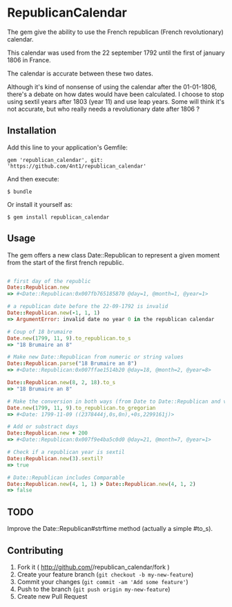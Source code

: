 # RepublicanCalendar

The gem give the ability to use the French republican (French revolutionary) calendar.

This calendar was used from the 22 september 1792 until the first of january 1806 in France.

The calendar is accurate between these two dates.

Although it's kind of nonsense of using the calendar after the 01-01-1806, there's a debate on how dates would have been calculated. I choose to stop using sextil years after 1803 (year 11) and use leap years. Some will think it's not accurate, but who really needs a revolutionary date after 1806 ?


## Installation

Add this line to your application's Gemfile:

    gem 'republican_calendar', git: 'https://github.com/4nt1/republican_calendar'

And then execute:

    $ bundle

Or install it yourself as:

    $ gem install republican_calendar

## Usage

The gem offers a new class Date::Republican to represent a given moment from the start of the first french republic.

```ruby

# first day of the republic
Date::Republican.new
=> #<Date::Republican:0x007fb765185870 @day=1, @month=1, @year=1>

# a republican date before the 22-09-1792 is invalid
Date::Republican.new(-1, 1, 1)
=> ArgumentError: invalid date no year 0 in the republican calendar

# Coup of 18 brumaire
Date.new(1799, 11, 9).to_republican.to_s
=> "18 Brumaire an 8"

# Make new Date::Republican from numeric or string values
Date::Republican.parse("18 Brumaire an 8")
=> #<Date::Republican:0x007ffae1514b20 @day=18, @month=2, @year=8>

Date::Republican.new(8, 2, 18).to_s
=> "18 Brumaire an 8"

# Make the conversion in both ways (from Date to Date::Republican and vice versa)
Date.new(1799, 11, 9).to_republican.to_gregorian
=> #<Date: 1799-11-09 ((2378444j,0s,0n),+0s,2299161j)>

# Add or substract days
Date::Republican.new + 200
=> #<Date::Republican:0x007f9e4ba5c0d0 @day=21, @month=7, @year=1>

# Check if a republican year is sextil
Date::Republican.new(3).sextil?
=> true

# Date::Republican includes Comparable
Date::Republican.new(4, 1, 1) > Date::Republican.new(4, 1, 2)
=> false


```

## TODO

Improve the Date::Republican#strftime method (actually a simple #to_s).

## Contributing

1. Fork it ( http://github.com/<my-github-username>/republican_calendar/fork )
2. Create your feature branch (`git checkout -b my-new-feature`)
3. Commit your changes (`git commit -am 'Add some feature'`)
4. Push to the branch (`git push origin my-new-feature`)
5. Create new Pull Request



